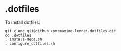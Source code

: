 # .dotfiles

To install dotfiles:

```
git clone git@github.com:maxime-lenne/.dotfiles.git
cd .dotfiles
. install-deps.sh
. configure_dotfiles.sh
```
